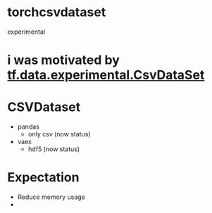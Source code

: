 # torchcsvdataset
experimental


# i was motivated by [tf.data.experimental.CsvDataSet](http://man.hubwiz.com/docset/TensorFlow.docset/Contents/Resources/Documents/api_docs/python/tf/data/experimental/CsvDataset.html)


# CSVDataset
* pandas
  * only csv (now status)
* vaex 
  * hdf5 (now status)

# Expectation
* Reduce memory usage
* 
